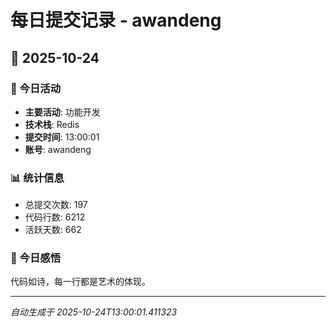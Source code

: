 # 每日提交记录 - awandeng

## 📅 2025-10-24

### 🎯 今日活动
- **主要活动**: 功能开发
- **技术栈**: Redis
- **提交时间**: 13:00:01
- **账号**: awandeng

### 📊 统计信息
- 总提交次数: 197
- 代码行数: 6212
- 活跃天数: 662

### 💭 今日感悟
代码如诗，每一行都是艺术的体现。

---
*自动生成于 2025-10-24T13:00:01.411323*
